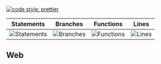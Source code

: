 [![code style: prettier](https://img.shields.io/badge/code_style-prettier-ff69b4.svg?style=flat-square)](https://github.com/prettier/prettier)

| Statements                                    | Branches                                  | Functions                                   | Lines                               |
| --------------------------------------------- | ----------------------------------------- | ------------------------------------------- | ----------------------------------- |
| ![Statements](https://img.shields.io/badge/Coverage-27.4%25-red.svg 'Make me better!') | ![Branches](https://img.shields.io/badge/Coverage-8.93%25-red.svg 'Make me better!') | ![Functions](https://img.shields.io/badge/Coverage-10.7%25-red.svg 'Make me better!') | ![Lines](https://img.shields.io/badge/Coverage-27.68%25-red.svg 'Make me better!') |

## Web
